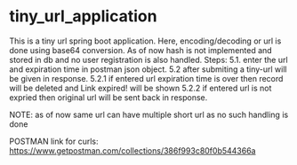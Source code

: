 # tiny_url_application

This is a tiny url spring boot application. Here, encoding/decoding or url is done using base64 conversion.
As of now hash is not implemented and stored in db and no user registration is also handled. 
Steps:  5.1. enter the url and expiration time in postman json object. 
        5.2 after submiting a tiny-url will be given in response.
          5.2.1 if entered url expiration time is over then record will be deleted and Link expired! will be shown
          5.2.2 if entered url is not expried then original url will be sent back in response.
          
NOTE: as of now same url can have multiple short url as no such handling is done


POSTMAN link for curls: https://www.getpostman.com/collections/386f993c80f0b544366a
        
